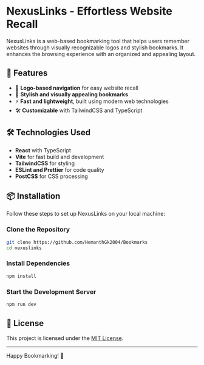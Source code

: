 # NexusLinks - Effortless Website Recall

NexusLinks is a web-based bookmarking tool that helps users remember websites through visually recognizable logos and stylish bookmarks. It enhances the browsing experience with an organized and appealing layout.

## 🚀 Features

- 📌 **Logo-based navigation** for easy website recall
- 🎨 **Stylish and visually appealing bookmarks**
- ⚡ **Fast and lightweight**, built using modern web technologies
- 🛠️ **Customizable** with TailwindCSS and TypeScript

## 🛠️ Technologies Used

- **React** with TypeScript
- **Vite** for fast build and development
- **TailwindCSS** for styling
- **ESLint and Prettier** for code quality
- **PostCSS** for CSS processing

## 📦 Installation

Follow these steps to set up NexusLinks on your local machine:

### Clone the Repository
```sh
git clone https://github.com/HemanthGk2004/Bookmarks
cd nexuslinks
```

### Install Dependencies
```sh
npm install
```

### Start the Development Server
```sh
npm run dev
```

## 📄 License
This project is licensed under the [MIT License](LICENSE).

---

Happy Bookmarking! 🚀

